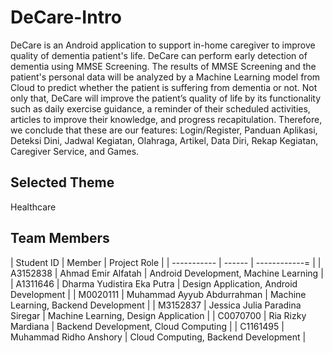 # DeCare-Intro
DeCare is an Android application to support in-home caregiver to improve quality of dementia patient's life.
DeCare can perform early detection of dementia using MMSE Screening. The results of
MMSE Screening and the patient's personal data will be analyzed by a Machine
Learning model from Cloud to predict whether the patient is suffering from
dementia or not. Not only that, DeCare will improve the patient’s quality of life by
its functionality such as daily exercise guidance, a reminder of their scheduled
activities, articles to improve their knowledge, and progress recapitulation.
Therefore, we conclude that these are our features: Login/Register, Panduan
Aplikasi, Deteksi Dini, Jadwal Kegiatan, Olahraga, Artikel, Data Diri, Rekap
Kegiatan, Caregiver Service, and Games.

## Selected Theme
Healthcare

## Team Members
| Student ID  | Member |  Project Role |
| ----------- | ------ | ------------= |
| A3152838 | Ahmad Emir Alfatah | Android Development, Machine Learning |  
| A1311646 | Dharma Yudistira Eka Putra | Design Application, Android Development | 
| M0020111 | Muhammad Ayyub Abdurrahman | Machine Learning, Backend Development |
| M3152837 | Jessica Julia Paradina Siregar | Machine Learning, Design Application |
| C0070700 | Ria Rizky Mardiana | Backend Development, Cloud Computing | 
| C1161495 | Muhammad Ridho Anshory | Cloud Computing, Backend Development | 
